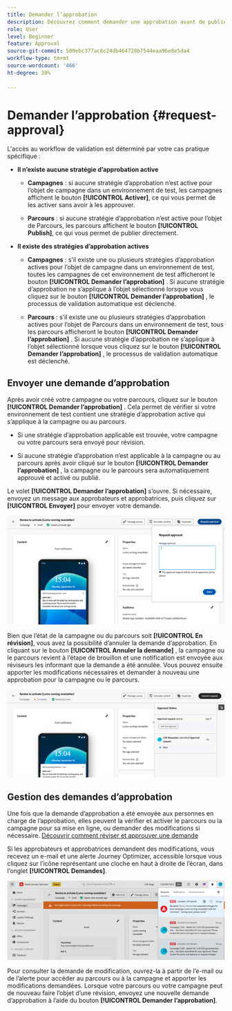 ```yaml
---
title: Demander l’approbation
description: Découvrez comment demander une approbation avant de publier vos parcours et campagnes.
role: User
level: Beginner
feature: Approval
source-git-commit: 509ebc377ac8c24db464728b7544eaa96e8e5da4
workflow-type: tm+mt
source-wordcount: '466'
ht-degree: 39%

---
```



# Demander l’approbation {#request-approval}

L&#39;accès au workflow de validation est déterminé par votre cas pratique spécifique :

* **Il n’existe aucune stratégie d’approbation active**

   * **Campagnes** : si aucune stratégie d’approbation n’est active pour l’objet de campagne dans un environnement de test, les campagnes affichent le bouton **[!UICONTROL Activer]**, ce qui vous permet de les activer sans avoir à les approuver.

   * **Parcours** : si aucune stratégie d’approbation n’est active pour l’objet de Parcours, les parcours affichent le bouton **[!UICONTROL Publish]**, ce qui vous permet de publier directement.

* **Il existe des stratégies d’approbation actives**

   * **Campagnes** : s’il existe une ou plusieurs stratégies d’approbation actives pour l’objet de campagne dans un environnement de test, toutes les campagnes de cet environnement de test afficheront le bouton **[!UICONTROL Demander l’approbation]** .
Si aucune stratégie d’approbation ne s’applique à l’objet sélectionné lorsque vous cliquez sur le bouton **[!UICONTROL Demander l’approbation]** , le processus de validation automatique est déclenché.

   * **Parcours** : s’il existe une ou plusieurs stratégies d’approbation actives pour l’objet de Parcours dans un environnement de test, tous les parcours afficheront le bouton **[!UICONTROL Demander l’approbation]** .
Si aucune stratégie d’approbation ne s’applique à l’objet sélectionné lorsque vous cliquez sur le bouton **[!UICONTROL Demander l’approbation]** , le processus de validation automatique est déclenché.

## Envoyer une demande d’approbation

Après avoir créé votre campagne ou votre parcours, cliquez sur le bouton **[!UICONTROL Demander l’approbation]** . Cela permet de vérifier si votre environnement de test contient une stratégie d’approbation active qui s’applique à la campagne ou au parcours.

* Si une stratégie d’approbation applicable est trouvée, votre campagne ou votre parcours sera envoyé pour révision.

* Si aucune stratégie d’approbation n’est applicable à la campagne ou au parcours après avoir cliqué sur le bouton **[!UICONTROL Demander l’approbation]** , la campagne ou le parcours sera automatiquement approuvé et activé ou publié.

Le volet **[!UICONTROL Demander l’approbation]** s’ouvre. Si nécessaire, envoyez un message aux approbateurs et approbatrices, puis cliquez sur **[!UICONTROL Envoyer]** pour envoyer votre demande.

![](assets/approval-request.png)

Bien que l’état de la campagne ou du parcours soit **[!UICONTROL En révision]**, vous avez la possibilité d’annuler la demande d’approbation. En cliquant sur le bouton **[!UICONTROL Annuler la demande]** , la campagne ou le parcours revient à l’étape de brouillon et une notification est envoyée aux réviseurs les informant que la demande a été annulée. Vous pouvez ensuite apporter les modifications nécessaires et demander à nouveau une approbation pour la campagne ou le parcours.

![](assets/approval-cancel.png)

## Gestion des demandes d’approbation

Une fois que la demande d’approbation a été envoyée aux personnes en charge de l’approbation, elles peuvent la vérifier et activer le parcours ou la campagne pour sa mise en ligne, ou demander des modifications si nécessaire. [Découvrir comment réviser et approuver une demande](review-approve-request.md)

Si les approbateurs et approbatrices demandent des modifications, vous recevez un e-mail et une alerte Journey Optimizer, accessible lorsque vous cliquez sur l’icône représentant une cloche en haut à droite de l’écran, dans l’onglet **[!UICONTROL Demandes]**.

![](assets/changes-requested.png)

Pour consulter la demande de modification, ouvrez-la à partir de l’e-mail ou de l’alerte pour accéder au parcours ou à la campagne et apporter les modifications demandées. Lorsque votre parcours ou votre campagne peut de nouveau faire l’objet d’une révision, envoyez une nouvelle demande d’approbation à l’aide du bouton **[!UICONTROL Demander l’approbation]**.



